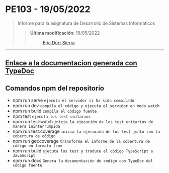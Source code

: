 # PE103 - 19/05/2022

>Informe para la asignatura de Desarrollo de Sistemas Informáticos
>
>>**Última modificación**: 19/05/2022
>>>
>>>[Eric Dürr Sierra](alu0101027005@ull.edu.es)

***

## [Enlace a la documentacion generada con TypeDoc](http://dsi-pe103-19-05-code-docs.surge.sh)

## Comandos npm del repositorio

- npm run serve  `ejecuta el servidor si ha sido compilado`
- npm run dev  `compila el código y ejecuta el servidor en modo watch`
- npm run build  `compila el código fuente`
- npm test  `ejecuta los test unitarios`
- npm run test:watch `inicia la ejecución de los test unitarios de manera ininterrumpida`
- npm run test:coverage `inicia la ejecución de los test junto con la cobertura de código`
- npm run get:coverage `transforma el informe de la cobertura de código en formato lcov`
- npm run build `ejecuta los test y traduce el código TypeScript a JavaScript`
- npm run docs `Genera la documentación de código con TypeDoc del código fuente`
